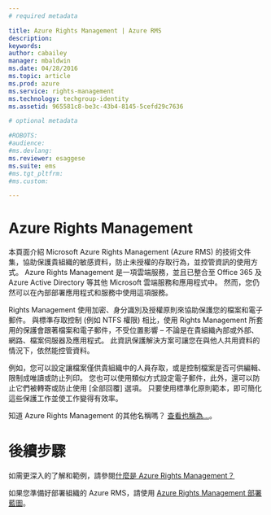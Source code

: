 ```yaml
---
# required metadata

title: Azure Rights Management | Azure RMS
description:
keywords:
author: cabailey
manager: mbaldwin
ms.date: 04/28/2016
ms.topic: article
ms.prod: azure
ms.service: rights-management
ms.technology: techgroup-identity
ms.assetid: 965581c8-be3c-43b4-8145-5cefd29c7636

# optional metadata

#ROBOTS:
#audience:
#ms.devlang:
ms.reviewer: esaggese
ms.suite: ems
#ms.tgt_pltfrm:
#ms.custom:

---
```


# Azure Rights Management
本頁面介紹 Microsoft Azure Rights Management (Azure RMS) 的技術文件集，協助保護貴組織的敏感資料，防止未授權的存取行為，並控管資訊的使用方式。 Azure Rights Management 是一項雲端服務，並且已整合至 Office 365 及 Azure Active Directory 等其他 Microsoft 雲端服務和應用程式中。 然而，您仍然可以在內部部署應用程式和服務中使用這項服務。

Rights Management 使用加密、身分識別及授權原則來協助保護您的檔案和電子郵件。 與標準存取控制 (例如 NTFS 權限) 相比，使用 Rights Management 所套用的保護會跟著檔案和電子郵件，不受位置影響 – 不論是在貴組織內部或外部、網路、檔案伺服器及應用程式。 此資訊保護解決方案可讓您在與他人共用資料的情況下，依然能控管資料。

例如，您可以設定讓檔案僅供貴組織中的人員存取，或是控制檔案是否可供編輯、限制成唯讀或防止列印。 您也可以使用類似方式設定電子郵件，此外，還可以防止它們被轉寄或防止使用 [全部回覆] 選項。 只要使用標準化原則範本，即可簡化這些保護工作並使工作變得有效率。

知道 Azure Rights Management 的其他名稱嗎？  [查看也稱為...](azure-rms-aka.md)。

# 後續步驟
如需更深入的了解和範例，請參閱[什麼是 Azure Rights Management？](what-is-azure-rms.md)

如果您準備好部署組織的 Azure RMS，請使用 [Azure Rights Management 部署藍圖](../plan-design/deployment-roadmap.md)。




<!--HONumber=Apr16_HO3-->


